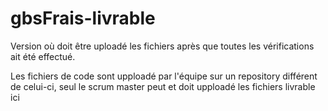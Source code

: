 # gbsFrais-livrable
Version où doit être uploadé les fichiers après que toutes les vérifications ait été effectué.

Les fichiers de code sont upploadé par l'équipe sur un repository différent de celui-ci, seul le scrum master
peut et doit upploadé les fichiers livrable ici
